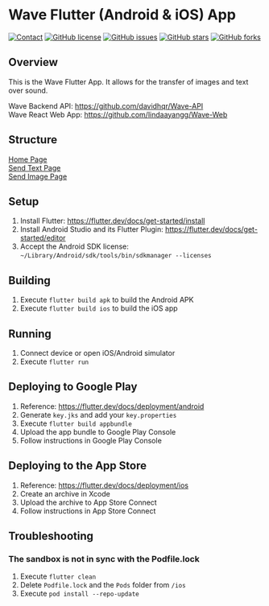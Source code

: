 # Wave Flutter (Android & iOS) App

[![Contact](https://img.shields.io/badge/contact-%40davidhqr-blue)](https://github.com/davidhqr)
[![GitHub license](https://img.shields.io/github/license/davidhqr/Wave-App)](https://github.com/davidhqr/Wave-App)
[![GitHub issues](https://img.shields.io/github/issues/davidhqr/Wave-App)](https://github.com/davidhqr/Wave-App/issues)
[![GitHub stars](https://img.shields.io/github/stars/davidhqr/Wave-App)](https://github.com/davidhqr/Wave-App/stargazers)
[![GitHub forks](https://img.shields.io/github/forks/davidhqr/Wave-App)](https://github.com/davidhqr/Wave-App/network)

## Overview

This is the Wave Flutter App. It allows for the transfer of images and text over sound.

Wave Backend API: https://github.com/davidhqr/Wave-API \
Wave React Web App: https://github.com/lindaayangg/Wave-Web

## Structure

[Home Page](Home.md)  
[Send Text Page](SendText.md)  
[Send Image Page](SendImage.md)


## Setup
1. Install Flutter: https://flutter.dev/docs/get-started/install
2. Install Android Studio and its Flutter Plugin: https://flutter.dev/docs/get-started/editor
3. Accept the Android SDK license: `~/Library/Android/sdk/tools/bin/sdkmanager --licenses`

## Building
1. Execute `flutter build apk` to build the Android APK
2. Execute `flutter build ios` to build the iOS app

## Running
1. Connect device or open iOS/Android simulator
2. Execute `flutter run`

## Deploying to Google Play
1. Reference: https://flutter.dev/docs/deployment/android
2. Generate `key.jks` and add your `key.properties`
3. Execute `flutter build appbundle`
4. Upload the app bundle to Google Play Console
5. Follow instructions in Google Play Console

## Deploying to the App Store
1. Reference: https://flutter.dev/docs/deployment/ios
2. Create an archive in Xcode
3. Upload the archive to App Store Connect
4. Follow instructions in App Store Connect

## Troubleshooting

### The sandbox is not in sync with the Podfile.lock
1. Execute `flutter clean`
2. Delete `Podfile.lock` and the `Pods` folder from `/ios`
3. Execute `pod install --repo-update`

